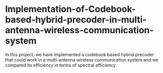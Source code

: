 # Implementation-of-Codebook-based-hybrid-precoder-in-multi-antenna-wireless-communication-system
In this project, we have implemented a codebook based hybrid precoder that could work in a multi-antenna wireless communication system and we compared its efficiency in terms of spectral efficiency. 
